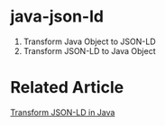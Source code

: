 # java-json-ld
1. Transform Java Object to JSON-LD
2. Transform JSON-LD to Java Object

# Related Article
[Transform JSON-LD in Java](https://codingnconcepts.com/java/transform-json-ld-in-java/)
